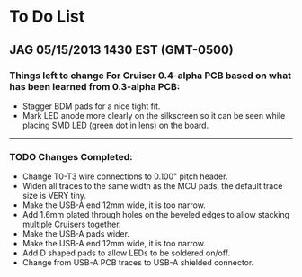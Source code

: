 # To Do List

## JAG 05/15/2013 1430 EST (GMT-0500)

### Things left to change For Cruiser 0.4-alpha PCB based on what has been learned from 0.3-alpha PCB:

* Stagger BDM pads for a nice tight fit.
* Mark LED anode more clearly on the silkscreen so it can be seen while placing SMD LED (green dot in lens) on the board.

----------

### TODO Changes Completed:

* Change T0-T3 wire connections to 0.100" pitch header.
* Widen all traces to the same width as the MCU pads, the default trace size is VERY tiny.
* Make the USB-A end 12mm wide, it is too narrow.
* Add 1.6mm plated through holes on the beveled edges to allow stacking multiple Cruisers together.
* Make the USB-A pads wider.
* Make the USB-A end 12mm wide, it is too narrow.
* Add D shaped pads to allow LEDs to be soldered on/off.
* Change from USB-A PCB traces to USB-A shielded connector.

